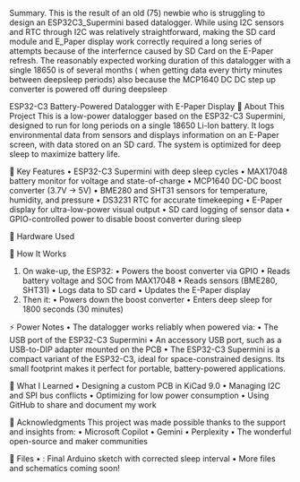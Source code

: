 Summary. 
This is the result of an old (75) newbie who is struggling to design an ESP32C3_Supermini based datalogger. 
While using I2C sensors and RTC through I2C was relatively straightforward, making the SD card module and E_Paper display work correctly required a long series of attempts because of the interfernce caused by SD Card on the E-Paper refresh.
The reasonably expected working duration of this datalogger with a single 18650 is of several months ( when getting data every thirty minutes between deepsleep periods) also because the MCP1640 DC DC step up converter is powered off during deepsleep

ESP32-C3 Battery-Powered Datalogger with E-Paper Display
🧠 About This Project
This is a low-power datalogger based on the ESP32-C3 Supermini, designed to run for long periods on a single 18650 Li-Ion battery. It logs environmental data from sensors and displays information on an E-Paper screen, with data stored on an SD card. The system is optimized for deep sleep to maximize battery life.


🔋 Key Features
• 	ESP32-C3 Supermini with deep sleep cycles
• 	MAX17048 battery monitor for voltage and state-of-charge
• 	MCP1640 DC-DC boost converter (3.7V → 5V)
• 	BME280 and SHT31 sensors for temperature, humidity, and pressure
• 	DS3231 RTC for accurate timekeeping
• 	E-Paper display for ultra-low-power visual output
• 	SD card logging of sensor data
• 	GPIO-controlled power to disable boost converter during sleep

🧰 Hardware Used


🧪 How It Works
1. 	On wake-up, the ESP32:
• 	Powers the boost converter via GPIO
• 	Reads battery voltage and SOC from MAX17048
• 	Reads sensors (BME280, SHT31)
• 	Logs data to SD card
• 	Updates the E-Paper display
2. 	Then it:
• 	Powers down the boost converter
• 	Enters deep sleep for 1800 seconds (30 minutes)

⚡ Power Notes
• 	The datalogger works reliably when powered via:
• 	The USB port of the ESP32-C3 Supermini
• 	An accessory USB port, such as a USB-to-DIP adapter mounted on the PCB
• 	The ESP32-C3 Supermini is a compact variant of the ESP32-C3, ideal for space-constrained designs. Its small footprint makes it perfect for portable, battery-powered applications.


🧠 What I Learned
• 	Designing a custom PCB in KiCad 9.0
• 	Managing I2C and SPI bus conflicts
• 	Optimizing for low power consumption
• 	Using GitHub to share and document my work

🤝 Acknowledgments
This project was made possible thanks to the support and insights from:
• 	Microsoft Copilot
• 	Gemini
• 	Perplexity
• 	The wonderful open-source and maker communities

📂 Files
• 	: Final Arduino sketch with corrected sleep interval
• 	More files and schematics coming soon!
